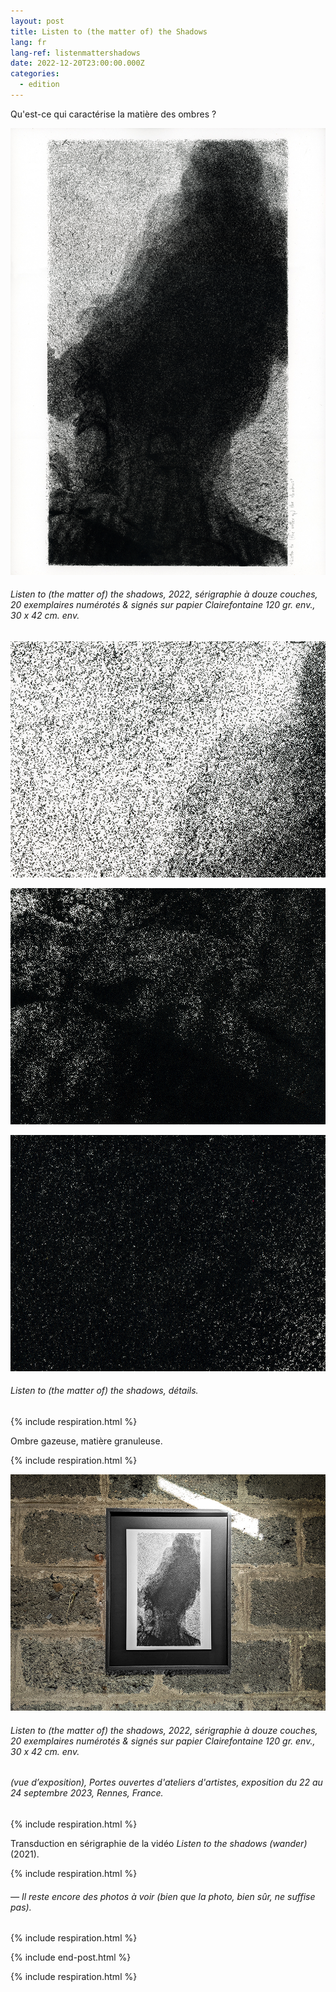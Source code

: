 ```yaml
---
layout: post
title: Listen to (the matter of) the Shadows
lang: fr
lang-ref: listenmattershadows
date: 2022-12-20T23:00:00.000Z
categories:
  - edition
---
```


Qu'est-ce qui caractérise la matière des ombres ?

![](/imgs/Listen-to-the-matter-of-the-shadows-SCAN_300_UP.jpg)

###### *Listen to (the matter of) the shadows*, 2022, sérigraphie à douze couches, 20 exemplaires numérotés & signés sur papier Clairefontaine 120 gr. env., 30 x 42 cm. env.

![](</imgs/Listen-to-the-matter-of-the-shadow-sSCAN-300-1 UP.jpg>)

![](</imgs/Listen-to-the-matter-of-the-shadow-sSCAN-300-2 UP.jpg>)

![](/imgs/Listen-to-the-matter-of-the-shadow-sSCAN-300-3-UP.jpg)

###### *Listen to (the matter of) the shadows*, détails.

{% include respiration.html %}

Ombre gazeuse, matière granuleuse.

{% include respiration.html %}

![](/imgs/PXL_20230924_143905435.NIGHT-1-UP.jpg)

###### *Listen to (the matter of) the shadows*, 2022, sérigraphie à douze couches, 20 exemplaires numérotés & signés sur papier Clairefontaine 120 gr. env., 30 x 42 cm. env.

###### (vue d’exposition), *Portes ouvertes d'ateliers d'artistes*, exposition du 22 au 24 septembre 2023, Rennes, France.

{% include respiration.html %}

Transduction en sérigraphie de la vidéo *Listen to the shadows (wander)* (2021).

{% include respiration.html %}

###### — *Il reste encore des photos à voir (bien que la photo, bien sûr, ne suffise pas).*

{% include respiration.html %}

{% include end-post.html %}

{% include respiration.html %}
